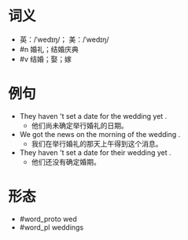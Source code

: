 # 词义
- 英：/ˈwedɪŋ/； 美：/ˈwedɪŋ/
- #n 婚礼；结婚庆典
- #v 结婚；娶；嫁
# 例句
- They haven 't set a date for the wedding yet .
	- 他们尚未确定举行婚礼的日期。
- We got the news on the morning of the wedding .
	- 我们在举行婚礼的那天上午得到这个消息。
- They haven 't set a date for their wedding yet .
	- 他们还没有确定婚期。
# 形态
- #word_proto wed
- #word_pl weddings

